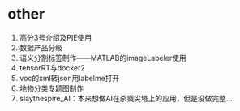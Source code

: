 # other
1. 高分3号介绍及PIE使用
2. 数据产品分级
3. 语义分割标签制作——MATLAB的imageLabeler使用
4. tensorRT与docker2
5. voc的xml转json用labelme打开
6. 地物分类专题图制作
7. slaythespire_AI：本来想做AI在杀戮尖塔上的应用，但是没做完整...